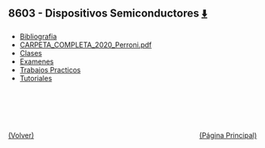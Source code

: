 
<html>
<body>
<h2>8603 - Dispositivos Semiconductores <a href="https://downgit.github.io/#/home?url=https://github.com/Apuntes-FIUBA/Apuntes-Electronica/tree/main/86 - Electrónica/8603 - Dispositivos Semiconductores" style="font-size:20px">  ⬇️ </a></h2>
<ul>
    <li><a href="Bibliografia">Bibliografia</a></li>
    <li><a href="CARPETA_COMPLETA_2020_Perroni.pdf">CARPETA_COMPLETA_2020_Perroni.pdf</a></li>
    <li><a href="Clases">Clases</a></li>
    <li><a href="Examenes">Examenes</a></li>
    <li><a href="Trabajos Practicos">Trabajos Practicos</a></li>
    <li><a href="Tutoriales">Tutoriales</a></li>
</ul>
</body>
</html>











<br><br><br><br><br><a href="../" style="float: left">(Volver)</a> <a href="https://apuntes-fiuba.github.io/Apuntes-Electronica" style="float: right">(Página Principal)</a>
